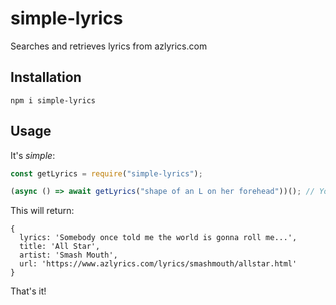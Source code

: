 simple-lyrics
====
Searches and retrieves lyrics from azlyrics.com

## Installation
`npm i simple-lyrics`

## Usage
It's *simple*:
```js
const getLyrics = require("simple-lyrics");

(async () => await getLyrics("shape of an L on her forehead"))(); // You could also just search by title.
```

This will return:
```
{
  lyrics: 'Somebody once told me the world is gonna roll me...',
  title: 'All Star',
  artist: 'Smash Mouth',
  url: 'https://www.azlyrics.com/lyrics/smashmouth/allstar.html'
}
```
That's it!
